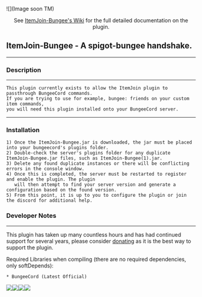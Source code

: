 ![](Image soon TM)

<p align="center">
 See <a href="https://github.com/RockinChaos/ItemJoin-Bungee/wiki">ItemJoin-Bungee's Wiki</a> for the full detailed documentation on the plugin.<br>
</p>

## ItemJoin-Bungee - A spigot-bungee handshake.
-----

### Description
-----
```
This plugin currently exists to allow the ItemJoin plugin to passthrough BungeeCord commands.
If you are trying to use for example, bungee: friends on your custom item commands, 
you will need this plugin installed onto your BungeeCord server.
```
-----
### Installation
```
1) Once the ItemJoin-Bungee.jar is downloaded, the jar must be placed into your bungeecord's plugins folder.
2) Double-check the server's plugins folder for any duplicate ItemJoin-Bungee.jar files, such as ItemJoin-Bungee(1).jar.
3) Delete any found duplicate instances or there will be conflicting errors in the console window.
4) Once this is completed, the server must be restarted to register and enable the plugin. The plugin
   will then attempt to find your server version and generate a configuration based on the found version.
5) From this point, it is up to you to configure the plugin or join the discord for additional help.
```

### Developer Notes
-----
This plugin has taken up many countless hours and has had continued support for several years, please consider [donating](https://www.paypal.me/RockinChaos) as it is the best way to support the plugin.

Required Libraries when compiling (there are no required dependencies, only softDepends):
```
* BungeeCord (Latest Official)
```

![](https://i.imgur.com/vFllc29.png)![](https://i.imgur.com/vFllc29.png)[<img src="https://i.imgur.com/WR5dVKN.png">](https://discord.gg/D5FnJ7C)[<img src="https://i.imgur.com/MncBujJ.png">](http://ci.craftationgaming.com/)
